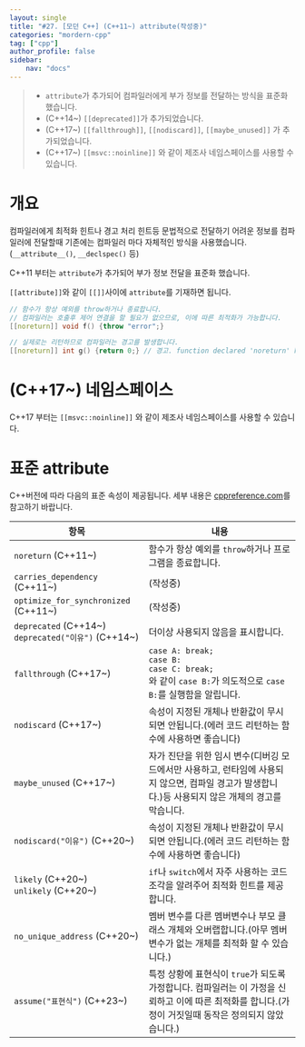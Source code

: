 ```yaml
---
layout: single
title: "#27. [모던 C++] (C++11~) attribute(작성중)"
categories: "mordern-cpp"
tag: ["cpp"]
author_profile: false
sidebar: 
    nav: "docs"
---
```


> * `attribute`가 추가되어 컴파일러에게 부가 정보를 전달하는 방식을 표준화 했습니다.
> * (C++14~) `[[deprecated]]`가 추가되었습니다.
> * (C++17~) `[[fallthrough]]`, `[[nodiscard]]`, `[[maybe_unused]]` 가 추가되었습니다.
> * (C++17~) `[[msvc::noinline]]` 와 같이 제조사 네임스페이스를 사용할 수 있습니다.

# 개요

컴파일러에게 최적화 힌트나 경고 처리 힌트등 문법적으로 전달하기 어려운 정보를 컴파일러에 전달할때 기존에는 컴파일러 마다 자체적인 방식을 사용했습니다.(`__attribute__()`, `__declspec()` 등) 

C++11 부터는 `attribute`가 추가되어 부가 정보 전달을 표준화 했습니다.

`[[attribute]]`와 같이 `[[]]`사이에 `attribute`를 기재하면 됩니다.

```cpp
// 함수가 항상 예외를 throw하거나 종료합니다. 
// 컴파일러는 호출후 제어 연결을 할 필요가 없으므로, 이에 따른 최적화가 가능합니다.
[[noreturn]] void f() {throw "error";}

// 실제로는 리턴하므로 컴파일러는 경고를 발생합니다.
[[noreturn]] int g() {return 0;} // 경고. function declared 'noreturn' has a 'return' statement
```
# (C++17~) 네임스페이스

C++17 부터는 `[[msvc::noinline]]` 와 같이 제조사 네임스페이스를 사용할 수 있습니다.

# 표준 attribute

C++버전에 따라 다음의 표준 속성이 제공됩니다. 세부 내용은 [cppreference.com](https://en.cppreference.com/w/cpp/language/attributes)를 참고하기 바랍니다.


|항목|내용|
|--|--|
|`noreturn` (C++11~)|함수가 항상 예외를 `throw`하거나 프로그램을 종료합니다.|
|`carries_dependency` (C++11~)|(작성중)|
|`optimize_for_synchronized` (C++11~)|(작성중)|
|`deprecated` (C++14~)<br/>`deprecated("이유")`  (C++14~)|더이상 사용되지 않음을 표시합니다.|
|`fallthrough`  (C++17~)|`case A: break;`<br/>`case B:`<br/>`case C: break;`<br/>와 같이 `case B:`가 의도적으로 `case B:`를 실행함을 알립니다.|
|`nodiscard` (C++17~)|속성이 지정된 개체나 반환값이 무시되면 안됩니다.(에러 코드 리턴하는 함수에 사용하면 좋습니다)|
|`maybe_unused` (C++17~)|자가 진단을 위한 임시 변수(디버깅 모드에서만 사용하고, 런타임에 사용되지 않으면, 컴파일 경고가 발생합니다.)등 사용되지 않은 개체의 경고를 막습니다.|
|`nodiscard("이유")` (C++20~)|속성이 지정된 개체나 반환값이 무시되면 안됩니다.(에러 코드 리턴하는 함수에 사용하면 좋습니다)|
|`likely` (C++20~)<br/>`unlikely` (C++20~)|`if`나 `switch`에서 자주 사용하는 코드 조각을 알려주어 최적화 힌트를 제공합니다.|
|`no_unique_address` (C++20~)|멤버 변수를 다른 멤버변수나 부모 클래스 개체와 오버랩합니다.(아무 멤버 변수가 없는 개체를 최적화 할 수 있습니다.)|
|`assume("표현식")` (C++23~)|특정 상황에 표현식이 `true`가 되도록 가정합니다. 컴파일러는 이 가정을 신뢰하고 이에 따른 최적화를 합니다.(가정이 거짓일때 동작은 정의되지 않았습니다.)|